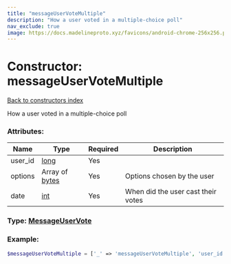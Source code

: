 ```yaml
---
title: "messageUserVoteMultiple"
description: "How a user voted in a multiple-choice poll"
nav_exclude: true
image: https://docs.madelineproto.xyz/favicons/android-chrome-256x256.png
---
```

# Constructor: messageUserVoteMultiple  
[Back to constructors index](/API_docs/constructors/index.html)



How a user voted in a multiple-choice poll

### Attributes:

| Name     |    Type       | Required | Description |
|----------|---------------|----------|-------------|
|user\_id|[long](/API_docs/types/long.html) | Yes|
|options|Array of [bytes](/API_docs/types/bytes.html) | Yes|Options chosen by the user|
|date|[int](/API_docs/types/int.html) | Yes|When did the user cast their votes|



### Type: [MessageUserVote](/API_docs/types/MessageUserVote.html)


### Example:

```php
$messageUserVoteMultiple = ['_' => 'messageUserVoteMultiple', 'user_id' => long, 'options' => ['bytes', 'bytes'], 'date' => int];
```  
